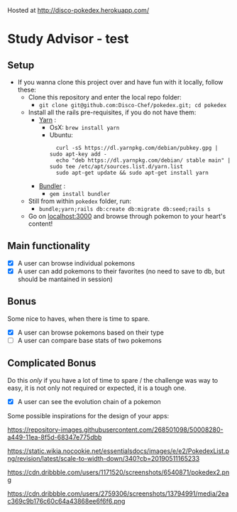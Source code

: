 Hosted at http://disco-pokedex.herokuapp.com/

# Study Advisor - test
## Setup
- If you wanna clone this project over and have fun with it locally, follow these:
  - Clone this repository and enter the local repo folder:
    - `git clone git@github.com:Disco-Chef/pokedex.git; cd pokedex`
  - Install all the rails pre-requisites, if you do not have them:
    - [Yarn](http://github.com) :
      - OsX: 
        `brew install yarn`
      - Ubuntu: 
        ```
          curl -sS https://dl.yarnpkg.com/debian/pubkey.gpg | sudo apt-key add -
          echo "deb https://dl.yarnpkg.com/debian/ stable main" | sudo tee /etc/apt/sources.list.d/yarn.list
          sudo apt-get update && sudo apt-get install yarn
        ```
    - [Bundler](https://bundler.io/) :
      - `gem install bundler`
  - Still from within `pokedex` folder, run:
    - `bundle;yarn;rails db:create db:migrate db:seed;rails s`
  - Go on [localhost:3000](http://localhost:3000) and browse through pokemon to your heart's content!
## Main functionality

   - [X] A user can browse individual pokemons
   - [X] A user can add pokemons to their favorites (no need to save to db, but should be mantained in session) 
  
## Bonus
  Some nice to haves, when there is time to spare.

   - [X] A user can browse pokemons based on their type
   - [ ] A user can compare base stats of two pokemons

## Complicated Bonus
  Do this *only* if you have a lot of time to spare / the challenge was way to easy, it is not only not required or expected, it is a tough one. 
  
   - [X] A user can see the evolution chain of a pokemon


Some possible inspirations for the design of your apps: 

https://repository-images.githubusercontent.com/268501098/50008280-a449-11ea-8f5d-68347e775dbb

https://static.wikia.nocookie.net/essentialsdocs/images/e/e2/PokedexList.png/revision/latest/scale-to-width-down/340?cb=20190511165233

https://cdn.dribbble.com/users/1171520/screenshots/6540871/pokedex2.png

https://cdn.dribbble.com/users/2759306/screenshots/13794991/media/2eac369c9b176c60c64a43868ee6f6f6.png
